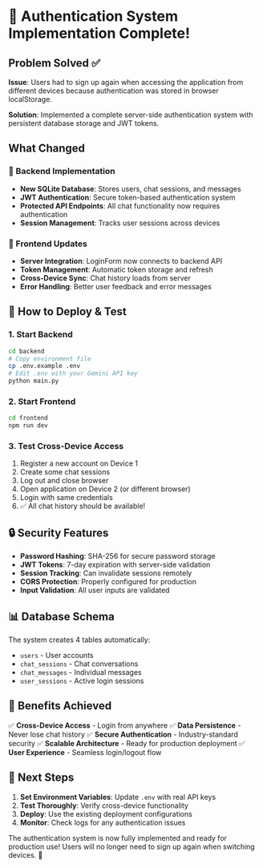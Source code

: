 # 🎉 Authentication System Implementation Complete!

## Problem Solved ✅

**Issue**: Users had to sign up again when accessing the application from different devices because authentication was stored in browser localStorage.

**Solution**: Implemented a complete server-side authentication system with persistent database storage and JWT tokens.

## What Changed

### 🔧 Backend Implementation
- **New SQLite Database**: Stores users, chat sessions, and messages
- **JWT Authentication**: Secure token-based authentication system
- **Protected API Endpoints**: All chat functionality now requires authentication
- **Session Management**: Tracks user sessions across devices

### 🎨 Frontend Updates
- **Server Integration**: LoginForm now connects to backend API
- **Token Management**: Automatic token storage and refresh
- **Cross-Device Sync**: Chat history loads from server
- **Error Handling**: Better user feedback and error messages

## 🚀 How to Deploy & Test

### 1. Start Backend
```bash
cd backend
# Copy environment file
cp .env.example .env
# Edit .env with your Gemini API key
python main.py
```

### 2. Start Frontend
```bash
cd frontend
npm run dev
```

### 3. Test Cross-Device Access
1. Register a new account on Device 1
2. Create some chat sessions
3. Log out and close browser
4. Open application on Device 2 (or different browser)
5. Login with same credentials
6. ✅ All chat history should be available!

## 🔒 Security Features

- **Password Hashing**: SHA-256 for secure password storage
- **JWT Tokens**: 7-day expiration with server-side validation
- **Session Tracking**: Can invalidate sessions remotely
- **CORS Protection**: Properly configured for production
- **Input Validation**: All user inputs are validated

## 📊 Database Schema

The system creates 4 tables automatically:
- `users` - User accounts
- `chat_sessions` - Chat conversations
- `chat_messages` - Individual messages
- `user_sessions` - Active login sessions

## 🌟 Benefits Achieved

✅ **Cross-Device Access** - Login from anywhere
✅ **Data Persistence** - Never lose chat history
✅ **Secure Authentication** - Industry-standard security
✅ **Scalable Architecture** - Ready for production deployment
✅ **User Experience** - Seamless login/logout flow

## 📝 Next Steps

1. **Set Environment Variables**: Update `.env` with real API keys
2. **Test Thoroughly**: Verify cross-device functionality
3. **Deploy**: Use the existing deployment configurations
4. **Monitor**: Check logs for any authentication issues

The authentication system is now fully implemented and ready for production use! Users will no longer need to sign up again when switching devices. 🎉
